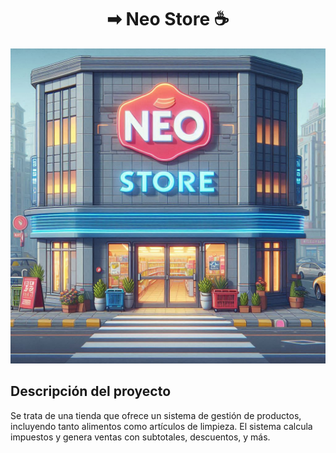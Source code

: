 <h1 align = "center">➡ Neo Store ☕</h1>
<p>
<img src="img/neostore.jpeg" style="max-width: 100%; display: inline-block;" alt="Neo Store"/>
</p>

## Descripción del proyecto

Se trata de una tienda que ofrece un sistema de gestión de productos, incluyendo tanto alimentos como artículos de limpieza.
El sistema calcula impuestos y genera ventas con subtotales, descuentos, y más.
